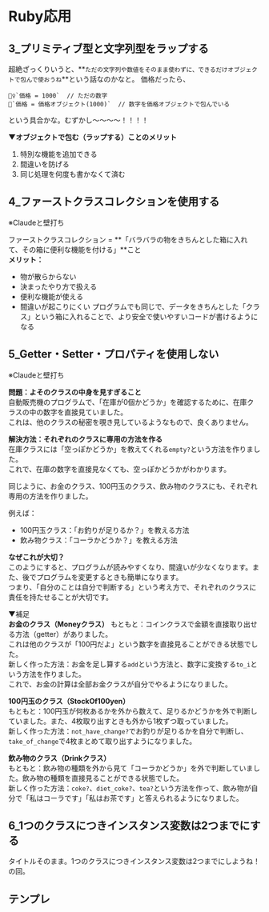 # Ruby応用
## 3_プリミティブ型と文字列型をラップする
超絶ざっくりいうと、**`ただの文字列や数値をそのまま使わずに、できるだけオブジェクトで包んで使おうね`**という話なのかなと。
価格だったら、
```
🙅‍♀️`価格 = 1000`  // ただの数字
🙆`価格 = 価格オブジェクト(1000)`  // 数字を価格オブジェクトで包んでいる
```
という具合かな。むずかし～～～～！！！！  
  
**▼オブジェクトで包む（ラップする）ことのメリット**
1. 特別な機能を追加できる
2. 間違いを防げる
3. 同じ処理を何度も書かなくて済む

## 4_ファーストクラスコレクションを使用する
※Claudeと壁打ち  
  
ファーストクラスコレクション = **「バラバラの物をきちんとした箱に入れて、その箱に便利な機能を付ける」**こと  
**メリット：**  
- 物が散らからない
- 決まったやり方で扱える
- 便利な機能が使える
- 間違いが起こりにくい
プログラムでも同じで、データをきちんとした「クラス」という箱に入れることで、より安全で使いやすいコードが書けるようになる  

## 5_Getter・Setter・プロパティを使用しない
※Claudeと壁打ち  
  
**問題：よそのクラスの中身を見すぎること**  
自動販売機のプログラムで、「在庫が0個かどうか」を確認するために、在庫クラスの中の数字を直接見ていました。  
これは、他のクラスの秘密を覗き見しているようなもので、良くありません。  
   
**解決方法：それぞれのクラスに専用の方法を作る**  
在庫クラスには「空っぽかどうか」を教えてくれる`empty?`という方法を作りました。  
これで、在庫の数字を直接見なくても、空っぽかどうかがわかります。  
  
同じように、お金のクラス、100円玉のクラス、飲み物のクラスにも、それぞれ専用の方法を作りました。  
  
例えば：  
- 100円玉クラス：「お釣りが足りるか？」を教える方法
- 飲み物クラス：「コーラかどうか？」を教える方法

**なぜこれが大切？**  
このようにすると、プログラムが読みやすくなり、間違いが少なくなります。また、後でプログラムを変更するときも簡単になります。  
つまり、「自分のことは自分で判断する」という考え方で、それぞれのクラスに責任を持たせることが大切です。  

▼補足  
**お金のクラス（Moneyクラス）**
もともと：コインクラスで金額を直接取り出せる方法（getter）がありました。  
これは他のクラスが「100円だよ」という数字を直接見ることができる状態でした。  
新しく作った方法：お金を足し算する`add`という方法と、数字に変換する`to_i`という方法を作りました。  
これで、お金の計算は全部お金クラスが自分でやるようになりました。  
  
**100円玉のクラス（StockOf100yen）**  
もともと：100円玉が何枚あるかを外から数えて、足りるかどうかを外で判断していました。また、4枚取り出すときも外から1枚ずつ取っていました。  
新しく作った方法：`not_have_change?`でお釣りが足りるかを自分で判断し、`take_of_change`で4枚まとめて取り出すようになりました。  

**飲み物のクラス（Drinkクラス）**  
もともと：飲み物の種類を外から見て「コーラかどうか」を外で判断していました。飲み物の種類を直接見ることができる状態でした。  
新しく作った方法：`coke?`、`diet_coke?`、`tea?`という方法を作って、飲み物が自分で「私はコーラです」「私はお茶です」と答えられるようになりました。  

## 6_1つのクラスにつきインスタンス変数は2つまでにする
タイトルそのまま。1つのクラスにつきインスタンス変数は2つまでにしようね！の回。

## テンプレ